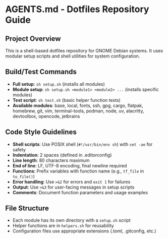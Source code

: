 # AGENTS.md - Dotfiles Repository Guide

## Project Overview

This is a shell-based dotfiles repository for GNOME Debian systems. It uses
modular setup scripts and shell utilities for system configuration.

## Build/Test Commands

- **Full setup**: `sh setup.sh` (installs all modules)
- **Module setup**: `sh setup.sh <module1> <module2> ...` (installs specific
  modules)
- **Test script**: `sh test.sh` (basic helper function tests)
- **Available modules**: base, local, fonts, ssh, gpg, cargo, flatpak, homebrew,
  git, vim, terminal-tools, podman, node, uv, alacritty, devtoolbox, opencode,
  jetbrains

## Code Style Guidelines

- **Shell scripts**: Use POSIX shell (`#!/usr/bin/env sh`) with `set -ae` for
  safety
- **Indentation**: 2 spaces (defined in .editorconfig)
- **Line length**: 80 characters maximum
- **End of line**: LF, UTF-8 encoding, final newline required
- **Functions**: Prefix variables with function name (e.g., `tf_file` in
  `to_file()`)
- **Error handling**: Use `>&2` for errors and `exit 1` for failures
- **Output**: Use `>&3` for user-facing messages in setup scripts
- **Comments**: Document function parameters and usage examples

## File Structure

- Each module has its own directory with a `setup.sh` script
- Helper functions are in `helpers.sh` for reusability
- Configuration files use appropriate extensions (.toml, .gitconfig, etc.)
